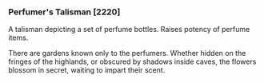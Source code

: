 ### Perfumer's Talisman [2220]

A talisman depicting a set of perfume bottles. Raises potency of perfume items.

There are gardens known only to the perfumers. Whether hidden on the fringes of the highlands, or obscured by shadows inside caves, the flowers blossom in secret, waiting to impart their scent.